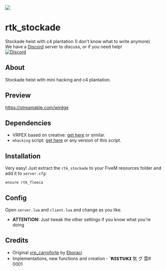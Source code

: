 ![](stockadeheist.png)

# rtk_stockade
Stockade heist with c4 plantation (I don't know what to write anymore) <br>
We have a [Discord](https://discord.gg/V9MT4zr) server to discuss, or if you need help!  
[![Discord](https://img.shields.io/discord/736977037591576636?color=blueviolet&label=Discord)](https://discord.gg/V9MT4zr)

## About
Stockade heist with mini hacking and c4 plantation.

## Preview
https://streamable.com/wirdge

## Dependencies
* VRPEX based on creative: [get here](https://github.com/contatosummerz/vrpex) or similar.
* `mhacking` script: [get here](https://github.com/ristukin/mhacking) or any version of this script.

## Installation


Very easy! Just extract the `rtk_stockade` to your FiveM resources folder and add it to `server.cfg`:

``
ensure rtk_fleeca
``

## Config

Open `server.lua` and `client.lua` and change as you like.
* **ATTENTION:** Just tweak the other settings if you know what you're doing

## Credits

* Original [vrp_carroforte](https://github.com/Eboraci/vrp_carroforte) by [Eboraci](https://github.com/Eboraci)
* Implementations, new functions and creation - '𝗥𝗜𝗦𝗧𝗨𝗞𝗜 気 グ 雲# 0001
